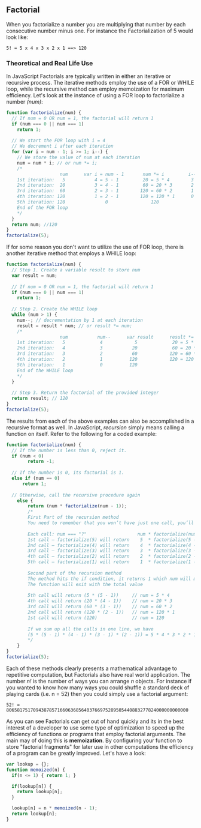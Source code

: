 ## Factorial 
When you factorialize a number you are multiplying that number by each consecutive number minus one. For instance the Factorialization of 5 would look like: 

```
5! = 5 x 4 x 3 x 2 x 1 ==> 120 
```

### Theoretical and Real Life Use
In JavaScript Factorials are typically written in either an iterative or recursive process. The iterative methods employ the use of a FOR or WHILE loop, while the recursive method can employ memoization for maximum efficiency. Let's look at the instance of using a FOR loop to factorialize a number *(num)*: 

```javascript 
function factorialize(num) {
  // If num = 0 OR num = 1, the factorial will return 1
  if (num === 0 || num === 1)
    return 1;
  
  // We start the FOR loop with i = 4
  // We decrement i after each iteration 
  for (var i = num - 1; i >= 1; i--) {
    // We store the value of num at each iteration
    num = num * i; // or num *= i;
    /* 
                    num      var i = num - 1       num *= i         i--       i >= 1?
    1st iteration:   5           4 = 5 - 1         20 = 5 * 4        3          yes   
    2nd iteration:  20           3 = 4 - 1         60 = 20 * 3       2          yes
    3rd iteration:  60           2 = 3 - 1        120 = 60 * 2       1          yes  
    4th iteration: 120           1 = 2 - 1        120 = 120 * 1      0          no             
    5th iteration: 120               0                120
    End of the FOR loop 
    */
  }
  return num; //120
}
factorialize(5);
```

If for some reason you don't want to utilize the use of FOR loop, there is another iterative method that employs a WHILE loop: 

```javascript 
function factorialize(num) {
  // Step 1. Create a variable result to store num
  var result = num;
   
  // If num = 0 OR num = 1, the factorial will return 1
  if (num === 0 || num === 1) 
    return 1; 
 
  // Step 2. Create the WHILE loop 
  while (num > 1) { 
    num--; // decrementation by 1 at each iteration
    result = result * num; // or result *= num; 
    /* 
                    num           num--      var result      result *= num         
    1st iteration:   5             4            5             20 = 5 * 4      
    2nd iteration:   4             3           20             60 = 20 * 3
    3rd iteration:   3             2           60            120 = 60 * 2
    4th iteration:   2             1          120            120 = 120 * 1
    5th iteration:   1             0          120
    End of the WHILE loop 
    */
  }
     
  // Step 3. Return the factorial of the provided integer
  return result; // 120
}
factorialize(5);
```
The results from each of the above examples can also be accomplished in a recursive format as well. In JavaScript, *recursion* simply means calling a function on itself. Refer to the following for a coded example: 

```javascript 
function factorialize(num) {
  // If the number is less than 0, reject it.
  if (num < 0) 
        return -1;
    
  // If the number is 0, its factorial is 1.
  else if (num == 0) 
      return 1;
    
  // Otherwise, call the recursive procedure again
    else {
        return (num * factorialize(num - 1));
        /* 
        First Part of the recursion method
        You need to remember that you won’t have just one call, you’ll have several nested calls
        
        Each call: num === "?"        	         num * factorialize(num - 1)
        1st call – factorialize(5) will return    5  * factorialize(5 - 1) // factorialize(4)
        2nd call – factorialize(4) will return    4  * factorialize(4 - 1) // factorialize(3)
        3rd call – factorialize(3) will return    3  * factorialize(3 - 1) // factorialize(2)
        4th call – factorialize(2) will return    2  * factorialize(2 - 1) // factorialize(1)
        5th call – factorialize(1) will return    1  * factorialize(1 - 1) // factorialize(0)
        
        Second part of the recursion method
        The method hits the if condition, it returns 1 which num will multiply itself with
        The function will exit with the total value
        
        5th call will return (5 * (5 - 1))     // num = 5 * 4
        4th call will return (20 * (4 - 1))    // num = 20 * 3
        3rd call will return (60 * (3 - 1))    // num = 60 * 2
        2nd call will return (120 * (2 - 1))   // num = 120 * 1
        1st call will return (120)             // num = 120
        
        If we sum up all the calls in one line, we have
        (5 * (5 - 1) * (4 - 1) * (3 - 1) * (2 - 1)) = 5 * 4 * 3 * 2 * 1 = 120
        */
    }
}
factorialize(5);
```

Each of these methods clearly presents a mathematical advantage to repetitive computation, but Factorials also have real world application. The number *n!* is the number of ways you can arrange *n* objects. For instance if you wanted to know how many ways you could shuffle a standard deck of playing cards (i.e. n = 52) then you could simply use a factorial argument: 

```
52! = 80658175170943878571660636856403766975289505440883277824000000000000
```

As you can see Factorials can get out of hand quickly and its in the best interest of a developer to use some type of optimization to speed up the efficiency of functions or programs that employ factorial arguments. The main may of doing this is **memoization**. By configuring your function to store "factorial fragments" for later use in other computations the efficiency of a program can be greatly improved. Let's have a look:

```javascript 
var lookup = {};
function memoized(n) {
  if(n <= 1) { return 1; }

  if(lookup[n]) {
    return lookup[n];
  }

  lookup[n] = n * memoized(n - 1);
  return lookup[n];
}
```